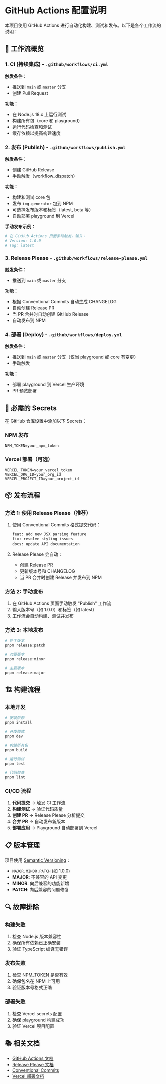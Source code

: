 # GitHub Actions 配置说明

本项目使用 GitHub Actions 进行自动化构建、测试和发布。以下是各个工作流的说明：

## 🚀 工作流概览

### 1. CI (持续集成) - `.github/workflows/ci.yml`

**触发条件：**
- 推送到 `main` 或 `master` 分支
- 创建 Pull Request

**功能：**
- 在 Node.js 18.x 上运行测试
- 构建所有包（core 和 playground）
- 运行代码检查和测试
- 缓存依赖以提高构建速度

### 2. 发布 (Publish) - `.github/workflows/publish.yml`

**触发条件：**
- 创建 GitHub Release
- 手动触发（workflow_dispatch）

**功能：**
- 构建和测试 core 包
- 发布 `img-generator` 包到 NPM
- 可选择发布版本和标签（latest, beta 等）
- 自动部署 playground 到 Vercel

**手动发布示例：**
```bash
# 在 GitHub Actions 页面手动触发，输入：
# Version: 1.0.0
# Tag: latest
```

### 3. Release Please - `.github/workflows/release-please.yml`

**触发条件：**
- 推送到 `main` 或 `master` 分支

**功能：**
- 根据 Conventional Commits 自动生成 CHANGELOG
- 自动创建 Release PR
- 当 PR 合并时自动创建 GitHub Release
- 自动发布到 NPM

### 4. 部署 (Deploy) - `.github/workflows/deploy.yml`

**触发条件：**
- 推送到 `main` 或 `master` 分支（仅当 playground 或 core 有变更）
- 手动触发

**功能：**
- 部署 playground 到 Vercel 生产环境
- PR 预览部署

## 🔧 必需的 Secrets

在 GitHub 仓库设置中添加以下 Secrets：

### NPM 发布
```
NPM_TOKEN=your_npm_token
```

### Vercel 部署（可选）
```
VERCEL_TOKEN=your_vercel_token
VERCEL_ORG_ID=your_org_id
VERCEL_PROJECT_ID=your_project_id
```

## 📦 发布流程

### 方法 1: 使用 Release Please（推荐）

1. 使用 Conventional Commits 格式提交代码：
   ```bash
   feat: add new JSX parsing feature
   fix: resolve styling issues
   docs: update API documentation
   ```

2. Release Please 会自动：
   - 创建 Release PR
   - 更新版本号和 CHANGELOG
   - 当 PR 合并时创建 Release 并发布到 NPM

### 方法 2: 手动发布

1. 在 GitHub Actions 页面手动触发 "Publish" 工作流
2. 输入版本号（如 1.0.0）和标签（如 latest）
3. 工作流会自动构建、测试并发布

### 方法 3: 本地发布

```bash
# 补丁版本
pnpm release:patch

# 次要版本  
pnpm release:minor

# 主要版本
pnpm release:major
```

## 🏗️ 构建流程

### 本地开发
```bash
# 安装依赖
pnpm install

# 开发模式
pnpm dev

# 构建所有包
pnpm build

# 运行测试
pnpm test

# 代码检查
pnpm lint
```

### CI/CD 流程
1. **代码提交** → 触发 CI 工作流
2. **构建测试** → 验证代码质量
3. **创建 PR** → Release Please 分析提交
4. **合并 PR** → 自动发布新版本
5. **部署应用** → Playground 自动部署到 Vercel

## 📋 版本管理

项目使用 [Semantic Versioning](https://semver.org/)：

- `MAJOR.MINOR.PATCH` (如 1.0.0)
- **MAJOR**: 不兼容的 API 变更
- **MINOR**: 向后兼容的功能新增
- **PATCH**: 向后兼容的问题修复

## 🔍 故障排除

### 构建失败
1. 检查 Node.js 版本兼容性
2. 确保所有依赖已正确安装
3. 验证 TypeScript 编译无错误

### 发布失败
1. 检查 NPM_TOKEN 是否有效
2. 确保包名在 NPM 上可用
3. 验证版本号格式正确

### 部署失败
1. 检查 Vercel secrets 配置
2. 确保 playground 构建成功
3. 验证 Vercel 项目配置

## 📚 相关文档

- [GitHub Actions 文档](https://docs.github.com/en/actions)
- [Release Please 文档](https://github.com/googleapis/release-please)
- [Conventional Commits](https://www.conventionalcommits.org/)
- [Vercel 部署文档](https://vercel.com/docs) 